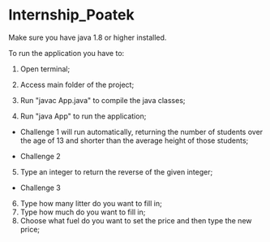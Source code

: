 # Internship_Poatek

Make sure you have java 1.8 or higher installed.

To run the application you have to:

1. Open terminal;

2. Access main folder of the project;

3. Run "javac App.java" to compile the java classes;

4. Run "java App" to run the application;

* Challenge 1 will run automatically, returning the number of students over the age of 13 and shorter than the average height of those students;


* Challenge 2
5. Type an integer to return the reverse of the given integer;

* Challenge 3
6. Type how many litter do you want to fill in;
7. Type how much do you want to fill in;
8. Choose what fuel do you want to set the price and then type the new price;
